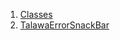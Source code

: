 1.  [Classes](widgets_talawa_error_snackbar/#classes)
2.  [TalawaErrorSnackBar](widgets_talawa_error_snackbar/TalawaErrorSnackBar-class.html)

